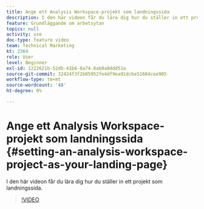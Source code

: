 ```yaml
---
title: Ange ett Analysis Workspace-projekt som landningssida
description: I den här videon får du lära dig hur du ställer in ett projekt som landningssida.
feature: Grundläggande om arbetsytan
topics: null
activity: use
doc-type: feature video
team: Technical Marketing
kt: 2364
role: User
level: Beginner
exl-id: 1222621b-52db-41b6-8a74-8ab8a8ddd51a
source-git-commit: 32424f3f2b05952fe4df9ea91dcbe51684cee905
workflow-type: tm+mt
source-wordcount: '48'
ht-degree: 0%

---
```


# Ange ett Analysis Workspace-projekt som landningssida {#setting-an-analysis-workspace-project-as-your-landing-page}

I den här videon får du lära dig hur du ställer in ett projekt som landningssida.

>[!VIDEO](https://video.tv.adobe.com/v/25460/?quality=12)
